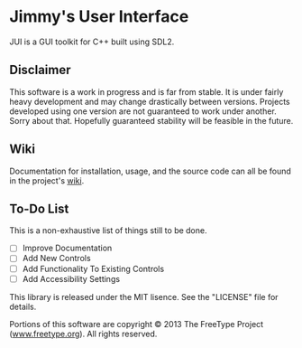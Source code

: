 # Jimmy's User Interface

JUI is a GUI toolkit for C++ built using SDL2.

## Disclaimer

This software is a work in progress and is far from stable.
It is under fairly heavy development and may change drastically between versions.
Projects developed using one version are not guaranteed to work under another.
Sorry about that. Hopefully guaranteed stability will be feasible in the future.

## Wiki

Documentation for installation, usage, and the source code can all be found in the project's [wiki](https://github.com/JimmyDdotEXE/jui/wiki/Intro).

## To-Do List

This is a non-exhaustive list of things still to be done.

- [ ] Improve Documentation
- [ ] Add New Controls
- [ ] Add Functionality To Existing Controls
- [ ] Add Accessibility Settings

This library is released under the MIT lisence. See the "LICENSE" file for details.

Portions of this software are copyright © 2013 The FreeType Project (www.freetype.org).  All rights reserved.
